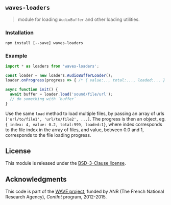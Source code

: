 ## `waves-loaders`

> module for loading `AudioBuffer` and other loading utilities.

### Installation

```
npm install [--save] waves-loaders
```

### Example

```js
import * as loaders from 'waves-loaders';

const loader = new loaders.AudioBufferLoader();
loader.onProgress(progress => { /* { value:.., total:..., loaded:... } */ });

async function init() {
  await buffer = loader.load('sound/file/url');
  // do something with `buffer`
}
```

Use the same `load` method to load multiple files, by passing
an array of urls `['url/to/file1', 'url/to/file2', ...]`.
The progress is then an object, eg. `{ index: 4, value: 0.2, total:999, loaded:1}`, where index corresponds to the file index in the array of files,
and value, between 0.0 and 1, corresponds to the file loading progress.

## License

This module is released under the [BSD-3-Clause license](http://opensource.org/licenses/BSD-3-Clause).

## Acknowledgments

This code is part of the [WAVE project](http://wave.ircam.fr), funded by ANR (The French National Research Agency), _ContInt_ program, 2012-2015.
